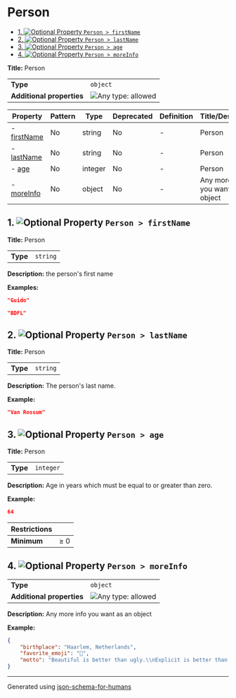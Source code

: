 # Person

- [1. ![Optional](https://img.shields.io/badge/Optional-yellow) Property `Person > firstName`](#firstName)
- [2. ![Optional](https://img.shields.io/badge/Optional-yellow) Property `Person > lastName`](#lastName)
- [3. ![Optional](https://img.shields.io/badge/Optional-yellow) Property `Person > age`](#age)
- [4. ![Optional](https://img.shields.io/badge/Optional-yellow) Property `Person > moreInfo`](#moreInfo)

**Title:** Person

|                           |                                                                             |
| ------------------------- | --------------------------------------------------------------------------- |
| **Type**                  | `object`                                                                    |
| **Additional properties** | ![Any type: allowed](https://img.shields.io/badge/Any%20type-allowed-green) |

| Property                   | Pattern | Type    | Deprecated | Definition | Title/Description                   |
| -------------------------- | ------- | ------- | ---------- | ---------- | ----------------------------------- |
| - [firstName](#firstName ) | No      | string  | No         | -          | Person                              |
| - [lastName](#lastName )   | No      | string  | No         | -          | Person                              |
| - [age](#age )             | No      | integer | No         | -          | Person                              |
| - [moreInfo](#moreInfo )   | No      | object  | No         | -          | Any more info you want as an object |

## <a name="firstName"></a>1. ![Optional](https://img.shields.io/badge/Optional-yellow) Property `Person > firstName`

**Title:** Person

|          |          |
| -------- | -------- |
| **Type** | `string` |

**Description:** the person's first name

**Examples:**

```json
"Guido"
```

```json
"BDFL"
```

## <a name="lastName"></a>2. ![Optional](https://img.shields.io/badge/Optional-yellow) Property `Person > lastName`

**Title:** Person

|          |          |
| -------- | -------- |
| **Type** | `string` |

**Description:** The person's last name.

**Example:**

```json
"Van Rossum"
```

## <a name="age"></a>3. ![Optional](https://img.shields.io/badge/Optional-yellow) Property `Person > age`

**Title:** Person

|          |           |
| -------- | --------- |
| **Type** | `integer` |

**Description:** Age in years which must be equal to or greater than zero.

**Example:**

```json
64
```

| Restrictions |        |
| ------------ | ------ |
| **Minimum**  | &ge; 0 |

## <a name="moreInfo"></a>4. ![Optional](https://img.shields.io/badge/Optional-yellow) Property `Person > moreInfo`

|                           |                                                                             |
| ------------------------- | --------------------------------------------------------------------------- |
| **Type**                  | `object`                                                                    |
| **Additional properties** | ![Any type: allowed](https://img.shields.io/badge/Any%20type-allowed-green) |

**Description:** Any more info you want as an object

**Example:**

```json
{
    "birthplace": "Haarlem, Netherlands",
    "favorite_emoji": "🐍",
    "motto": "Beautiful is better than ugly.\\nExplicit is better than implicit.\\nSimple is better than complex.\\nComplex is better than complicated.\\nFlat is better than nested.\\nSparse is better than dense.\\nReadability counts.\\nSpecial cases aren't special enough to break the rules.\\nAlthough practicality beats purity.\\nErrors should never pass silently.\\nUnless explicitly silenced.\\nIn the face of ambiguity, refuse the temptation to guess.\\nThere should be one-- and preferably only one --obvious way to do it.\\nAlthough that way may not be obvious at first unless you're Dutch.\\nNow is better than never.\\nAlthough never is often better than *right* now.\\nIf the implementation is hard to explain, it's a bad idea.\\nIf the implementation is easy to explain, it may be a good idea.\\nNamespaces are one honking great idea -- let's do more of those!"
}
```

----------------------------------------------------------------------------------------------------------------------------
Generated using [json-schema-for-humans](https://github.com/coveooss/json-schema-for-humans)
